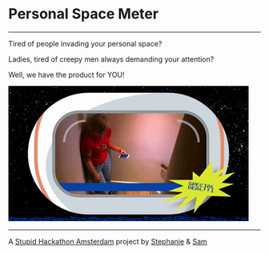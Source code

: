 # Personal Space Meter

---

Tired of people invading your personal space?

Ladies, tired of creepy men always demanding your attention?

Well, we have the product for YOU!

![Personal Space Informercial](personal-space-infomercial.gif)

---

A [Stupid Hackathon Amsterdam](http://stupidhackathon.wtf) project by [Stephanie](https://twitter.com/stephaniecodes) & [Sam](https://github.com/uxpunk)
